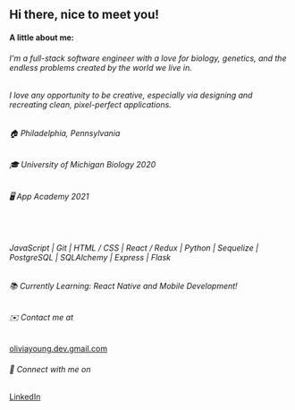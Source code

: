<head>
		<meta charset="utf-8" />
		<meta name="viewport" content="width=device-width, initial-scale=1, user-scalable=no" />
		<link rel="stylesheet" href="index.css" />
</head>
<div className="readme-main-container">
        <h2>Hi there, nice to meet you!</h2>
        <h4>A little about me:</h4>
        <h6>I'm a full-stack software engineer with a love for biology, genetics, and the endless problems created by the world we live in.</h6>
        <h6>I love any opportunity to be creative, especially via designing and recreating clean, pixel-perfect applications.</h6>
        <h6>🏠 Philadelphia, Pennsylvania</h6>
        <h6>🎓 University of Michigan Biology 2020</h6>
        <h6>🖥 App Academy 2021</h6>
        <h6></h6>
        <br>
        <h6> JavaScript | Git | HTML / CSS | React / Redux | Python | Sequelize | PostgreSQL  | SQLAlchemy | Express | Flask  </h6>
        <h6>📚 Currently Learning: React Native and Mobile Development!</h6>
        <div class="readme-link-containers">
                <h6>✉️ Contact me at</h6><a href="oliviayoung.dev@gmail.com">oliviayoung.dev.gmail.com</a>
        </div>
        <div>
                <h6>👥 Connect with me on</h6><a href="https://www.linkedin.com/in/olivianicoleyoung/">LinkedIn</a>
        </div>
</div>
